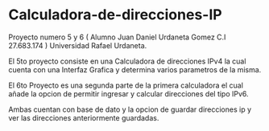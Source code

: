 # Calculadora-de-direcciones-IP
Proyecto numero 5 y 6 ( Alumno Juan Daniel Urdaneta Gomez C.I 27.683.174 ) Universidad Rafael Urdaneta. 

El 5to proyecto consiste en una Calculadora de direcciones IPv4 la cual cuenta con una Interfaz Grafica y determina varios parametros de la misma. 

El 6to Proyecto es una segunda parte de la primera calculadora el cual añade la opcion de permitir ingresar y calcular direcciones del tipo IPv6.

Ambas cuentan con base de dato y la opcion de guardar direcciones ip y ver las direcciones anteriormente guardadas.
